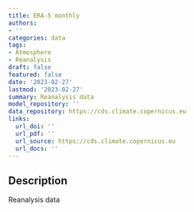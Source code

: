 ```yaml
---
title: ERA-5 monthly
authors:
- ''
categories: data
tags:
- Atmosphere
- Reanalysis
draft: false
featured: false
date: '2023-02-27'
lastmod: '2023-02-27'
summary: Reanalysis data
model_repository: ''
data_repository: https://cds.climate.copernicus.eu
links:
  url_doi: ''
  url_pdf: ''
  url_source: https://cds.climate.copernicus.eu
  url_docs: ''
---
```


## Description

Reanalysis data

